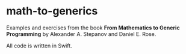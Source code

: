 # math-to-generics
Examples and exercises from the book **From Mathematics to Generic Programming** 
by Alexander A. Stepanov and Daniel E. Rose.

All code is written in Swift.
